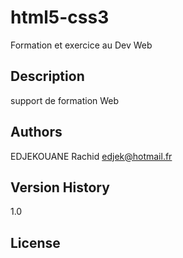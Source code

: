 # html5-css3

Formation et exercice au Dev Web

## Description

support de formation Web

## Authors

EDJEKOUANE Rachid
edjek@hotmail.fr

## Version History

1.0

## License
